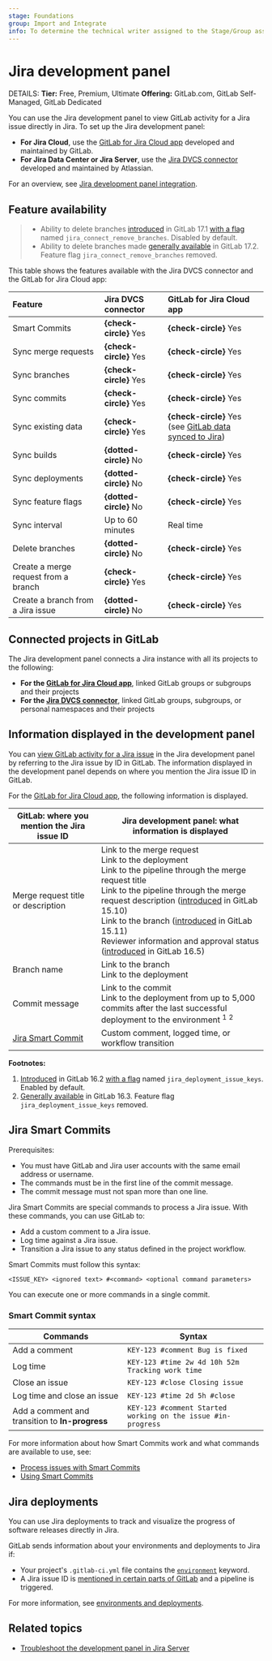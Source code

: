 ```yaml
---
stage: Foundations
group: Import and Integrate
info: To determine the technical writer assigned to the Stage/Group associated with this page, see https://handbook.gitlab.com/handbook/product/ux/technical-writing/#assignments
---
```


# Jira development panel

DETAILS:
**Tier:** Free, Premium, Ultimate
**Offering:** GitLab.com, GitLab Self-Managed, GitLab Dedicated

You can use the Jira development panel to view GitLab activity for a Jira issue directly in Jira.
To set up the Jira development panel:

- **For Jira Cloud**, use the [GitLab for Jira Cloud app](connect-app.md) developed and maintained by GitLab.
- **For Jira Data Center or Jira Server**, use the [Jira DVCS connector](dvcs/index.md) developed and maintained by Atlassian.

<i class="fa fa-youtube-play youtube" aria-hidden="true"></i>
For an overview, see [Jira development panel integration](https://www.youtube.com/watch?v=VjVTOmMl85M).

## Feature availability

> - Ability to delete branches [introduced](https://gitlab.com/gitlab-org/gitlab/-/merge_requests/148712) in GitLab 17.1 [with a flag](../../administration/feature_flags.md) named `jira_connect_remove_branches`. Disabled by default.
> - Ability to delete branches made [generally available](https://gitlab.com/gitlab-org/gitlab/-/merge_requests/158224) in GitLab 17.2. Feature flag `jira_connect_remove_branches` removed.

This table shows the features available with the Jira DVCS connector and the GitLab for Jira Cloud app:

| Feature                              | Jira DVCS connector    | GitLab for Jira Cloud app |
|:-------------------------------------|:-----------------------|:--------------------------|
| Smart Commits                        | **{check-circle}** Yes | **{check-circle}** Yes    |
| Sync merge requests                  | **{check-circle}** Yes | **{check-circle}** Yes    |
| Sync branches                        | **{check-circle}** Yes | **{check-circle}** Yes    |
| Sync commits                         | **{check-circle}** Yes | **{check-circle}** Yes    |
| Sync existing data                   | **{check-circle}** Yes | **{check-circle}** Yes (see [GitLab data synced to Jira](connect-app.md#gitlab-data-synced-to-jira)) |
| Sync builds                          | **{dotted-circle}** No | **{check-circle}** Yes    |
| Sync deployments                     | **{dotted-circle}** No | **{check-circle}** Yes    |
| Sync feature flags                   | **{dotted-circle}** No | **{check-circle}** Yes    |
| Sync interval                        | Up to 60 minutes       | Real time                 |
| Delete branches                      | **{dotted-circle}** No | **{check-circle}** Yes    |
| Create a merge request from a branch | **{check-circle}** Yes | **{check-circle}** Yes    |
| Create a branch from a Jira issue    | **{dotted-circle}** No | **{check-circle}** Yes    |

## Connected projects in GitLab

The Jira development panel connects a Jira instance with all its projects to the following:

- **For the [GitLab for Jira Cloud app](connect-app.md)**, linked GitLab groups or subgroups and their projects
- **For the [Jira DVCS connector](dvcs/index.md)**, linked GitLab groups, subgroups, or personal namespaces and their projects

## Information displayed in the development panel

You can [view GitLab activity for a Jira issue](https://support.atlassian.com/jira-software-cloud/docs/view-development-information-for-an-issue/)
in the Jira development panel by referring to the Jira issue by ID in GitLab. The information displayed in the development panel
depends on where you mention the Jira issue ID in GitLab.

For the [GitLab for Jira Cloud app](connect-app.md), the following information is displayed.

| GitLab: where you mention the Jira issue ID | Jira development panel: what information is displayed |
|---------------------------------------------|-------------------------------------------------------|
| Merge request title or description          | Link to the merge request<br>Link to the deployment<br>Link to the pipeline through the merge request title<br>Link to the pipeline through the merge request description ([introduced](https://gitlab.com/gitlab-org/gitlab/-/issues/390888) in GitLab 15.10)<br>Link to the branch ([introduced](https://gitlab.com/gitlab-org/gitlab/-/issues/354373) in GitLab 15.11)<br>Reviewer information and approval status ([introduced](https://gitlab.com/gitlab-org/gitlab/-/issues/364273) in GitLab 16.5) |
| Branch name                                 | Link to the branch<br>Link to the deployment          |
| Commit message                              | Link to the commit<br>Link to the deployment from up to 5,000 commits after the last successful deployment to the environment <sup>1</sup> <sup>2</sup> |
| [Jira Smart Commit](#jira-smart-commits)    | Custom comment, logged time, or workflow transition   |

**Footnotes:**

1. [Introduced](https://gitlab.com/gitlab-org/gitlab/-/issues/300031) in GitLab 16.2 [with a flag](../../administration/feature_flags.md) named `jira_deployment_issue_keys`. Enabled by default.
1. [Generally available](https://gitlab.com/gitlab-org/gitlab/-/issues/415025) in GitLab 16.3. Feature flag `jira_deployment_issue_keys` removed.

## Jira Smart Commits

Prerequisites:

- You must have GitLab and Jira user accounts with the same email address or username.
- The commands must be in the first line of the commit message.
- The commit message must not span more than one line.

Jira Smart Commits are special commands to process a Jira issue. With these commands, you can use GitLab to:

- Add a custom comment to a Jira issue.
- Log time against a Jira issue.
- Transition a Jira issue to any status defined in the project workflow.

Smart Commits must follow this syntax:

```plaintext
<ISSUE_KEY> <ignored text> #<command> <optional command parameters>
```

You can execute one or more commands in a single commit.

### Smart Commit syntax

| Commands                                        | Syntax                                                       |
|-------------------------------------------------|--------------------------------------------------------------|
| Add a comment                                   | `KEY-123 #comment Bug is fixed`                              |
| Log time                                        | `KEY-123 #time 2w 4d 10h 52m Tracking work time`             |
| Close an issue                                  | `KEY-123 #close Closing issue`                               |
| Log time and close an issue                     | `KEY-123 #time 2d 5h #close`                                 |
| Add a comment and transition to **In-progress** | `KEY-123 #comment Started working on the issue #in-progress` |

For more information about how Smart Commits work and what commands are available to use, see:

- [Process issues with Smart Commits](https://support.atlassian.com/jira-software-cloud/docs/process-issues-with-smart-commits/)
- [Using Smart Commits](https://confluence.atlassian.com/fisheye/using-smart-commits-960155400.html)

## Jira deployments

You can use Jira deployments to track and visualize the progress of software releases directly in Jira.

GitLab sends information about your environments and deployments to Jira if:

- Your project's `.gitlab-ci.yml` file contains the [`environment`](../../ci/yaml/index.md#environment) keyword.
- A Jira issue ID is [mentioned in certain parts of GitLab](#information-displayed-in-the-development-panel) and a pipeline is triggered.

For more information, see [environments and deployments](../../ci/environments/index.md).

## Related topics

- [Troubleshoot the development panel in Jira Server](https://confluence.atlassian.com/jirakb/troubleshoot-the-development-panel-in-jira-server-574685212.html)
